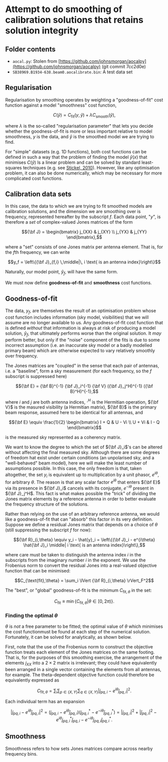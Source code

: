 # Attempt to do smoothing of calibration solutions that retains solution integrity

## Folder contents

- `aocal.py`: Stolen from [https://github.com/johnsmorgan/aocalpy](https://github.com/johnsmorgan/aocalpy) (git commit 7cc2d0e)
- `SB38969.B1934-638.beam0.aocalibrate.bin`: A test data set

## Regularisation

Regularisation by smoothing operates by weighting a "goodness-of-fit" cost function against a model "smoothness" cost function,
```math
C(\hat{y}) = C_\text{fit}(y, \hat{y}) + \lambda C_\text{smooth}(\hat{y}),
```
where $`\lambda`$ is the so-called "regularisation parameter" that lets you decide whether the goodness-of-fit is more or less important relative to model smoothness, $`y`$ is the data, and $`\hat{y}`$ is the smoothed model we are trying to find.

For "simple" datasets (e.g. 1D functions), both cost functions can be defined in such a way that the problem of finding the model $`\hat{y}(x)`$ that minimises $`C(\hat{y})`$ ls a linear problem and can be solved by standard least-squares techniques (e.g. see [Stickel, 2010](https://www.sciencedirect.com/science/article/pii/S0098135409002567)).
However, like any optimisation problem, it can also be done numerically, which may be necessary for more complicated cost functions.

## Calibration data sets

In this case, the data to which we are trying to fit smoothed models are calibration solutions, and the dimension we are smoothing over is frequency, represented hereafter by the subscript $`f`$.
Each data point, "$`y`$", is therefore a *set* of complex-valued Jones matrices of the form
```math
{\bf J} = \begin{bmatrix} j_{XX} & j_{XY} \\ j_{YX} & j_{YY} \end{bmatrix},
```
where a "set" consists of one Jones matrix per antenna element.
That is, for the $`f`$th frequency, we can write
```math
y_f = \left\{{\bf J}_{f,i} \,\middle|\, i \text{ is an antenna index}\right\}
```
Naturally, our model point, $`\hat{y}_f`$, will have the same form.

We must now define **goodness-of-fit** and **smoothness** cost functions.

## Goodness-of-fit

The data, $`y_f`$, are themselves the result of an optimisation problem whose cost function includes information (sky model, visibilities) that we will assume are no longer available to us.
Any goodness-of-fit cost function that is defined *without* that information is always at risk of producing a model solution, $`\hat{y}_f`$, that ultimately performs worse than the original solution.
It *may* perform better, but only if the "noise" component of the fits is due to some incorrect assumption (i.e. an inaccurate sky model or a badly modelled primary beam) which are otherwise expected to vary relatively smoothly over frequency.

The Jones matrices are "coupled" in the sense that each pair of antennas, i.e. a "baseline", form a sky measurement (for each frequency, so the $`f`$ subscript is suppressed here)
```math
{\bf E} = {\bf B}^{-1} {\bf J}_i^{-1} {\bf V} ({\bf J}_j^H)^{-1} ({\bf B}^H)^{-1},
```
where $`i`$ and $`j`$ are both antenna indices, $`\cdot^H`$ is the Hermitian operation, $`{\bf V}`$ is the masured visibility (a Hermitian matrix), $`{\bf B}`$ is the primary beam response, assumed here to be identical for all antennas, and 
```math
{\bf E} \equiv \frac{1}{2} \begin{bmatrix} I + Q & U - Vi \\ U + Vi & I - Q \end{bmatrix}
```
is the measured sky represented as a coherency matrix.

We want to know the degree to which the set of $`{\bf J}_i`$'s can be altered without affecting the final measured sky.
Although there are some degrees of freedom hat exist under certain conditions (an unpolarised sky, and a "well-behaved" beam model), here we will make the least number of assumptions possible.
In this case, the only freedom is that, taken altogether, the set $`y_i`$ is equivalent up to multiplication by a unit phasor, $`e^{i\theta}`$, for arbitrary $`\theta`$.
The reason is that any scalar factor $`e^{i\theta}`$ that enters $`{\bf E}`$ via its presence in $`{\bf J}_i`$ cancels with its conjugate, $`e^{-i\theta}`$ present in $`{\bf J}_j^H`$.
This fact is what makes possible the "trick" of dividing the Jones matrix elements by a reference antenna in order to better evaluate the frequency structure of the solutions.

Rather than relying on the use of an arbitrary reference antenna, we would like a goodness-of-fit that can "absorb" this factor in its very definition.
Suppose we define a residual Jones matrix that depends on a choice of $`\theta`$ (still suppressing the subscript $`f`$ for now):
```math
{\bf R}_{i,\theta} \equiv y_i - \hat{y}_i = \left\{{\bf J}_i - e^{i\theta} \hat{\bf J}_i \middle| i \text{ is an antenna index}\right\},
```
where care must be taken to distinguish the antenna index $`i`$ in the subscripts from the imaginary number $`i`$ in the exponent.
We use the Frobenius norm to convert the residual Jones into a real-valued objective function that can be minimised:
```math
C_{\text{fit},\theta} = \sum_i \lVert {\bf R}_{i,\theta} \rVert_F^2
```
The "best", or "global" goodness-of-fit is the minimum $`C_{\text{fit},\theta}`$ in the set:
```math
C_\text{fit} \equiv \min \left\{C_{\text{fit},\theta} \middle| \theta \in [0,2\pi)\right\}.
```

### Finding the optimal $`\theta`$

$`\theta`$ is *not* a free parameter to be fitted; the optimal value of $`\theta`$ which minimises the cost functionmust be found at each step of the numerical solution.
Fortunately, it can be solved for analytically, as shown below.

First, note that the use of the Frobenius norm to construct the objective function treats each element of the Jones matrices on the same footing.
That is, for the purposes of this smoothing exercise, the arrangement of the elements $`j_{XX}`$ into a $`2 \times 2`$ matrix is irrelevant; they could have equivalently been arranged in a single vector containing the elements from all antennas, for example.
The theta-dependent objective function could therefore be equivalently expressed as
```math
C_{\text{fit},\theta} = \sum_i \sum_{p\in\{X,Y\}} \sum_{q\in\{X,Y\}} |j_{pq,i} - e^{i\theta} \hat{j}_{pq,i}|^2.
```
Each individual term has an expansion
```math
|j_{pq,i} - e^{i\theta} \hat{j}_{pq,i}|^2 = (j_{pq,i} - e^{i\theta} \hat{j}_{pq,i})(j_{pq,i}^\ast - e^{-i\theta} \hat{j}_{pq,i}^\ast) = |j_{pq,i}|^2 + |\hat{j}_{pq,i}|^2 - e^{i\theta} j_{pq,i}^\ast \hat{j}_{pq,i} - e^{-i\theta} j_{pq,i} \hat{j}_{pq,i}^\ast.
```

## Smoothness

Smoothness refers to how sets Jones matrices compare across nearby frequency bins.
